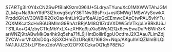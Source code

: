 $START$g3Ir0Y4xCN2SwPfBIaK9zm096lU+5LdryaTYunuXc01MXWWTAhJGMZLk4p+Na9AnYlfdP3lZhxwg5dyY36TNw3BsPrxj+xslGMWgTMSwVySowkXPrzddGKzV3QWBiR2OkOax4ntLirK2uf6eAUpGcEEmwc0ApCtwPAU5vhYTuZQXMKcatScHvB6UBMImG9RhAzBRjAMl8Q1IZrdVXDWi5nVTk/pLVBRkIU6JTS1LAx+Q4/zbyCTIqMbYxLX+zXHKg9juXiaSWgN2Qx6ewEwaDuPrBWn3rKarWNZj9trABwMkQa4hk9q5sha71fL9jHntBolIlr8gpUOctfmJ2X3Aau7LimZdjZYCW+urVhQ0sD0q+SjSXCHmZizURq8X/168Gv+Nqp/AKguhVIQZklmBILQiNA1JUJZ3fxLP15no2doVWcz02OFX0CzkaOQ1q5P8$END$